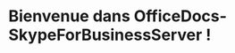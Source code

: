 # <a name="welcome-to-officedocs-skypeforbusinessserver"></a>Bienvenue dans OfficeDocs-SkypeForBusinessServer !